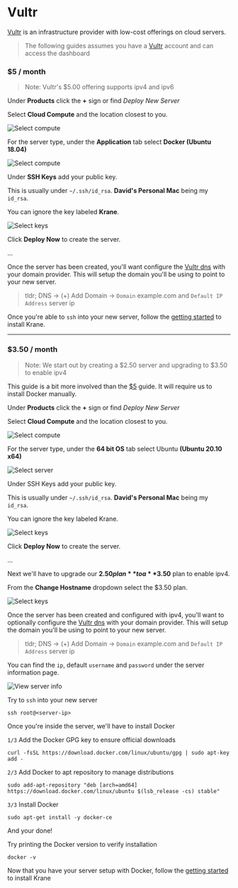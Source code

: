 # Vultr

[Vultr](https://www.vultr.com/) is an infrastructure provider with low-cost offerings on cloud servers.

> The following guides assumes you have a [Vultr](https://my.vultr.com/) account and can access the dashboard

### $5 / month

> Note: Vultr's $5.00 offering supports ipv4 and ipv6

Under **Products** click the **+** sign or find _Deploy New Server_

Select **Cloud Compute** and the location closest to you.

<span class="img-wrapper">![Select compute](./assets/vultr/vultr-01.png)</span>

For the server type, under the **Application** tab select **Docker (Ubuntu 18.04)**

<span class="img-wrapper">![Select compute](./assets/vultr/vultr-02.png)</span>

Under **SSH Keys** add your public key.

This is usually under `~/.ssh/id_rsa`. **David's Personal Mac** being my `id_rsa`.

You can ignore the key labeled **Krane**.

<span class="img-wrapper">![Select keys](./assets/vultr/vultr-03.png)</span>

Click **Deploy Now** to create the server.

...

Once the server has been created, you'll want configure the [Vultr dns](https://www.vultr.com/docs/introduction-to-vultr-dns) with your domain provider. This will setup the domain you'll be using to point to your new server.

> tldr; DNS → (+) Add Domain → `Domain` example.com and `Default IP Address` server ip

Once you're able to `ssh` into your new server, follow the [getting started](docs/getting-started) to install Krane.

---

### $3.50 / month

> Note: We start out by creating a $2.50 server and upgrading to $3.50 to enable ipv4

This guide is a bit more involved than the [$5](docs/guides/vultr?id=_5-month) guide. It will require us to install Docker manually.

Under **Products** click the **+** sign or find _Deploy New Server_

Select **Cloud Compute** and the location closest to you.

<span class="img-wrapper">![Select compute](./assets/vultr/vultr-250-01.png)</span>

For the server type, under the **64 bit OS** tab select Ubuntu **(Ubuntu 20.10 x64)**

<span class="img-wrapper">![Select server](./assets/vultr/vultr-250-02.png)</span>

Under SSH Keys add your public key.

This is usually under `~/.ssh/id_rsa`. **David's Personal Mac** being my `id_rsa`.

You can ignore the key labeled Krane.

<span class="img-wrapper">![Select keys](./assets/vultr/vultr-250-03.png)</span>

Click **Deploy Now** to create the server.

...

Next we'll have to upgrade our **$2.50 plan** to a **$3.50** plan to enable ipv4.

From the **Change Hostname** dropdown select the $3.50 plan.

<span class="img-wrapper">![Select keys](./assets/vultr/vultr-250-05.png)</span>

Once the server has been created and configured with ipv4, you'll want to optionally configure the [Vultr dns](https://www.vultr.com/docs/introduction-to-vultr-dns) with your domain provider. This will setup the domain you'll be using to point to your new server.

> tldr; DNS → (+) Add Domain → `Domain` example.com and `Default IP Address` server ip

You can find the `ip`, default `username` and `password` under the server information page.

<span class="img-wrapper">![View server info](./assets/vultr/vutlr-250-04.png)</span>

Try to `ssh` into your new server

```
ssh root@<server-ip>
```

Once you're inside the server, we'll have to install Docker

`1/3` Add the Docker GPG key to ensure official downloads

```
curl -fsSL https://download.docker.com/linux/ubuntu/gpg | sudo apt-key add -
```

`2/3` Add Docker to apt repository to manage distributions

```
sudo add-apt-repository "deb [arch=amd64] https://download.docker.com/linux/ubuntu $(lsb_release -cs) stable"
```

`3/3` Install Docker

```
sudo apt-get install -y docker-ce
```

And your done!

Try printing the Docker version to verify installation

```
docker -v
```

Now that you have your server setup with Docker, follow the [getting started](docs/getting-started) to install Krane
